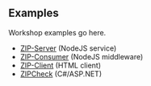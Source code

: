 ## Examples

Workshop examples go here.

 * [ZIP-Server](zip-server/README.md) (NodeJS service)
 * [ZIP-Consumer](zip-consumer/README.md) (NodeJS middleware)
 * [ZIP-Client](zip-client/README.md) (HTML client)
 * [ZIPCheck](zipcheck/README.md) (C#/ASP.NET)


